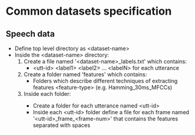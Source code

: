 # Common datasets specification

## Speech data

- Define top level directory as \<dataset-name\>
- Inside the \<dataset-name\> directory:
	1. Create a file named '\<dataset-name\>\_labels.txt' which contains:
		- \<utt-id\> \<label1\> \<label2\> ... \<labelN\> for each utterance
	2. Create a folder named 'features' which contains:
		- Folders which describe different techniques of extracting features \<feature-type\> (e.g. Hamming_30ms_MFCCs)
	3. Inside each <feature-type> folder:
		- Create a folder for each utterance named \<utt-id\>
		- Inside each \<utt-id\> folder define a file for each frame named '\<utt-id\>\_frame\_\<frame-num\>' that contains the features separated with spaces
